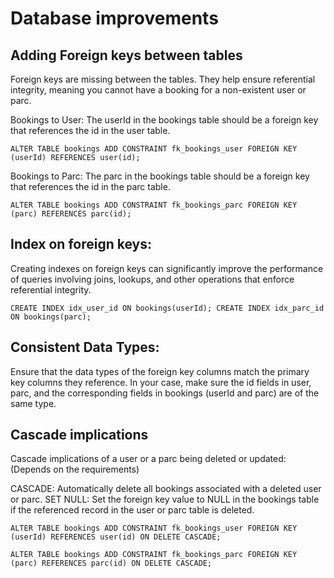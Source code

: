 
# Database improvements 

## Adding Foreign keys between tables 
Foreign keys are missing between the tables.  They help ensure referential integrity, meaning you cannot have a booking for a non-existent user or parc.

Bookings to User: The userId in the bookings table should be a foreign key that references the id in the user table.


`ALTER TABLE bookings
ADD CONSTRAINT fk_bookings_user
FOREIGN KEY (userId) REFERENCES user(id);`

Bookings to Parc: The parc in the bookings table should be a foreign key that references the id in the parc table.

`ALTER TABLE bookings
ADD CONSTRAINT fk_bookings_parc
FOREIGN KEY (parc) REFERENCES parc(id);`

## Index on foreign keys: 

Creating indexes on foreign keys can significantly improve the performance of queries involving joins, lookups, and other operations that enforce referential integrity.

`CREATE INDEX idx_user_id ON bookings(userId);
CREATE INDEX idx_parc_id ON bookings(parc);`


## Consistent Data Types: 

Ensure that the data types of the foreign key columns match the primary key columns they reference. In your case, make sure the id fields in user, parc, and the corresponding fields in bookings (userId and parc) are of the same type.

## Cascade implications 
Cascade implications of a user or a parc being deleted or updated: 
(Depends on the requirements)

CASCADE: Automatically delete all bookings associated with a deleted user or parc.
SET NULL: Set the foreign key value to NULL in the bookings table if the referenced record in the user or parc table is deleted.


`ALTER TABLE bookings
ADD CONSTRAINT fk_bookings_user
FOREIGN KEY (userId) REFERENCES user(id)
ON DELETE CASCADE;`

`ALTER TABLE bookings
ADD CONSTRAINT fk_bookings_parc
FOREIGN KEY (parc) REFERENCES parc(id)
ON DELETE CASCADE;`